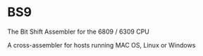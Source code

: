 BS9
===

The Bit Shift Assembler for the 6809 / 6309 CPU

A cross-assembler for hosts running MAC OS, Linux or Windows

